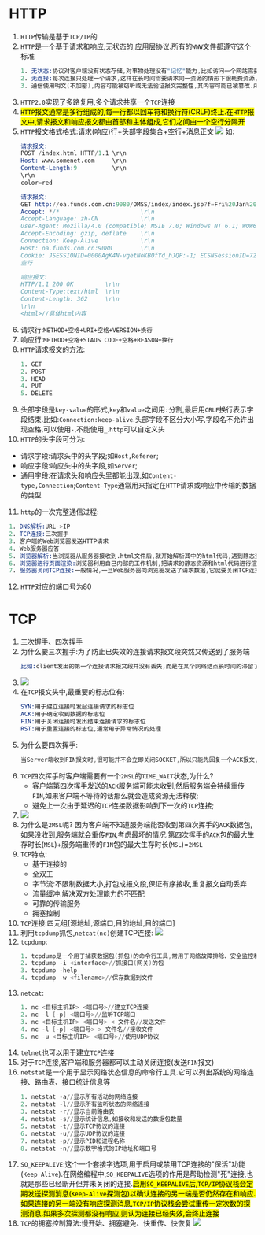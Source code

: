 # HTTP
1. `HTTP`传输是基于`TCP/IP`的
2. `HTTP`是一个基于请求和响应,无状态的,应用层协议.所有的`WWW`文件都遵守这个标准
   ```s
   1. 无状态:协议对客户端没有状态存储,对事物处理没有"记忆"能力,比如访问一个网站需要反复进行登录操作
   2. 无连接:每次连接只处理一个请求,这样在长时间需要请求同一资源的情形下很耗费资源,因此后期可以通过Connection:Keep-Alive实现长连接
   3. 通信使用明文(不加密),内容可能被窃听或无法验证报文完整性,其内容可能已被篡改.所以出现了HTTPS
   ```
3. `HTTP2.0`实现了多路复用,多个请求共享一个`TCP`连接
4. <mark>`HTTP`报文通常是多行组成的,每一行都以回车符和换行符(CRLF)终止.在`HTTP`报文中,请求报文和响应报文都由首部和主体组成,它们之间由一个空行分隔开</mark>
5. `HTTP`报文格式格式:请求(响应)行+头部字段集合+空行+消息正文
   ![](http报文.png)
   如:
   ```s
   请求报文:
   POST /index.html HTTP/1.1 \r\n
   Host: www.somenet.com     \r\n
   Content-Length:9          \r\n
   \r\n
   color=red

   请求报文:
   GET http://oa.funds.com.cn:9080/OMSS/index/index.jsp?f=Fri%20Jan%205%2008:56:35%20UTC+0800%202018 HTTP/1.1             \r\n
   Accept: */*                       \r\n
   Accept-Language: zh-CN            \r\n
   User-Agent: Mozilla/4.0 (compatible; MSIE 7.0; Windows NT 6.1; WOW64; Trident/7.0; SLCC2; .NET CLR 2.0.50727; .NET CLR 3.5.30729; .NET CLR 3.0.30729; Media Center PC 6.0; .NET4.0C; .NET4.0E)                          \r\n
   Accept-Encoding: gzip, deflate    \r\n
   Connection: Keep-Alive            \r\n
   Host: oa.funds.com.cn:9080        \r\n
   Cookie: JSESSIONID=0000AgK4N-vgetNoKBOfYd_hJQP:-1; ECSNSessionID=721303315959898497; ASPSESSIONIDQQSCRBSQ=OMFFMGDCJHLLHCLPGMKCEOEG; ASPSESSIONIDCCCRTRDD=KMENDGIBFBKFDLHKKPJGJNMF                                    \r\n
   空行

   响应报文:
   HTTP/1.1 200 OK         \r\n
   Content-Type:text/html  \r\n
   Content-Length: 362     \r\n
   \r\n
   <html>//具体html内容  
   ```
6. 请求行:`METHOD+空格+URI+空格+VERSION+换行`
7. 响应行:`METHOD+空格+STAUS CODE+空格+REASON+换行`
8. `HTTP`请求报文的方法:
   ```s
   1. GET
   2. POST
   3. HEAD
   4. PUT
   5. DELETE
   ```
9. 头部字段是`key-value`的形式,`key`和`value`之间用`:`分割,最后用`CRLF`换行表示字段结束.比如:`Connection:keep-alive`.头部字段不区分大小写,字段名不允许出现空格,可以使用`-`,不能使用`_`.`http`可以自定义头
10. `HTTP`的头字段可分为:
   * 请求字段:请求头中的头字段;如`Host,Referer`;
   * 响应字段:响应头中的头字段,如`Server`;
   * 通用字段:在请求头和响应头里都能出现,如`Content-type,Connection`;`Content-Type`通常用来指定在`HTTP`请求或响应中传输的数据的类型
11. `http`的一次完整通信过程:
   ```s
   1. DNS解析:URL->IP
   2. TCP连接:三次握手
   3. 客户端的Web浏览器发送HTTP请求
   4. Web服务器应答
   5. 浏览器解析:当浏览器从服务器接收到.html文件后,就开始解析其中的html代码,遇到静态资源js/css.image等时就会向服务器去请求下载(此时就用上keep-alive头部信息了)
   6. 浏览器进行页面渲染:浏览器利用自己内部的工作机制,把请求的静态资源和html代码进行渲染,渲染之后呈现给用户,浏览器是一个边解析边渲染的过程
   7. 服务器关闭TCP连接:一般情况,一旦Web服务器向浏览器发送了请求数据,它就要关闭TCP连接.如果浏览器或者服务器在头部信息加入了:Connection:keep-alive,则TCP连接在发送后将仍然保持打开状态.在 HTTP/1.1 或更高版本中,服务器通常不会在每次请求之后主动关闭TCP连接,除非明确指定
   ```
12. `HTTP`对应的端口号为80   
# TCP
1. 三次握手、四次挥手
2. 为什么要三次握手:为了防止已失效的连接请求报文段突然又传送到了服务端
   ```s
   比如:client发出的第一个连接请求报文段并没有丢失,而是在某个网络结点长时间的滞留了,以致延误到连接释放以后的某个时间才到达server.本来这是一个早已失效的报文段,但是server收到此失效的连接请求报文段后,就误认为是client再次发出的一个新的连接请求,于是就向client发出确认报文段,同意建立连接.假设不采用“三次握手”,那么只要server发出确认,新的连接就建立了,由于client并没有发出建立连接的请求,因此不会理睬server的确认,也不会向server发送数据,但server却以为新的运输连接已经建立,并一直等待client发来数据.所以没有采用“三次握手”,这种情况下server的很多资源就白白浪费掉了
   ```
3. 
   ![](三次握手.png)
4. 在`TCP`报文头中,最重要的标志位有:
   ```s
   SYN:用于建立连接时发起连接请求的标志位
   ACK:用于确定收到数据的标志位
   FIN:用于关闭连接时发出结束连接请求的标志位
   RST:用于重置连接的标志位,通常用于异常情况的处理
   ```
5. 为什么要四次挥手:
   ```s
   当Server端收到FIN报文时,很可能并不会立即关闭SOCKET,所以只能先回复一个ACK报文,告诉Client端,"你发的FIN报文我收到了"。只有等到我Server端所有的报文都发送完了,我才能发送FIN报文,因此不能一起发送.故需要四步握手
   ```
6. `TCP`四次挥手时客户端需要有一个`2MSL`的`TIME_WAIT`状态,为什么?
   * 客户端第四次挥手发送的`ACK`服务端可能未收到,然后服务端会持续重传`FIN`,如果客户端不等待的话那么就会造成资源无法释放;
   * 避免上一次由于延迟的`TCP`连接数据影响到下一次的`TCP`连接;
7. 
   ![](四次挥手.png)
8. 为什么是`2MSL`呢?
   因为客户端不知道服务端能否收到第四次挥手的`ACK`数据包,如果没收到,服务端就会重传`FIN`,考虑最坏的情况:第四次挥手的`ACK`包的最大生存时长(`MSL`)+服务端重传的`FIN`包的最大生存时长(`MSL`)=`2MSL`
8. `TCP`特点:
   * 基于连接的
   * 全双工
   * 字节流:不限制数据大小,打包成报文段,保证有序接收,重复报文自动丢弃
   * 流量缓冲:解决双方处理能力的不匹配
   * 可靠的传输服务
   * 拥塞控制
9. `TCP`连接:四元组[源地址,源端口,目的地址,目的端口]
10. 利用`tcpdump`抓包,`netcat(nc)`创建TCP连接:
   ![](tcp抓包.png)
11. `tcpdump`:
    ```s
    1. tcpdump是一个用于捕获数据包(抓包)的命令行工具,常用于网络故障排除、安全监控和协议分析等任务
    2. tcpdump -i <interface>//抓接口(网关)的包
    3. tcpdump -help
    4. tcpdump -w <filename>//保存数据到文件
    ```
12. `netcat`:
    ```s
    1. nc <目标主机IP> <端口号>//建立TCP连接
    2. nc -l [-p] <端口号>//监听TCP端口
    3. nc <目标主机IP> <端口号> < 文件名//发送文件
    4. nc -l [-p] <端口号> > 文件名//接收文件
    5. nc -u <目标主机IP> <端口号>//使用UDP协议
    ```
13. `telnet`也可以用于建立`TCP`连接
14. 对于`TCP`连接,客户端和服务器都可以主动关闭连接(发送`FIN`报文)
15. `netstat`是一个用于显示网络状态信息的命令行工具.它可以列出系统的网络连接、路由表、接口统计信息等
    ```s
    1. netstat -a//显示所有活动的网络连接
    2. netstat -l//显示所有监听状态的网络连接
    3. netstat -r//显示当前路由表
    4. netstat -s//显示统计信息,如接收和发送的数据包数量
    5. netstat -t//显示TCP协议的连接
    6. netstat -u//显示UDP协议的连接
    7. netstat -p//显示PID和进程名称
    8. netstat -n//显示数字格式的IP地址和端口号
    ```
16. `SO_KEEPALIVE`:这个一个套接字选项,用于启用或禁用TCP连接的"保活"功能(`Keep Alive`).在网络编程中,`SO_KEEPALIVE`选项的作用是帮助检测"死"连接,也就是那些已经断开但并未关闭的连接.<mark>启用`SO_KEEPALIVE`后,`TCP/IP`协议栈会定期发送探测消息(`Keep-Alive`探测包)以确认连接的另一端是否仍然存在和响应.如果连接的另一端没有响应探测消息,`TCP/IP`协议栈会尝试重传一定次数的探测消息.如果多次探测都没有响应,则认为连接已经失效,会终止连接</mark>
17. `TCP`的拥塞控制算法:慢开始、拥塞避免、快重传、快恢复
    ![](TCP拥塞控制.png)
